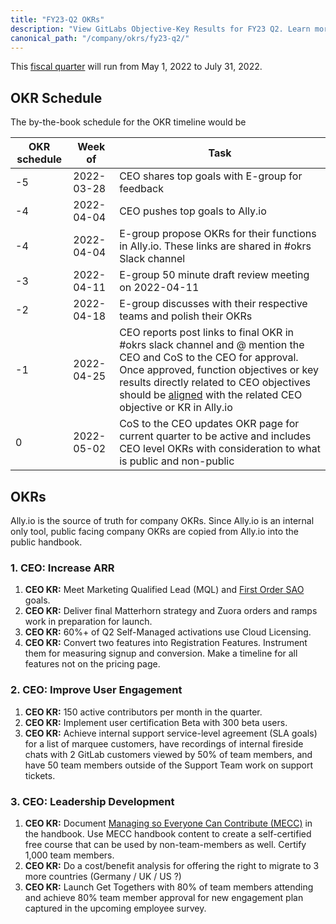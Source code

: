 ```yaml
---
title: "FY23-Q2 OKRs"
description: "View GitLabs Objective-Key Results for FY23 Q2. Learn more here!"
canonical_path: "/company/okrs/fy23-q2/"
---
```


This [fiscal quarter](/handbook/finance/#fiscal-year) will run from May 1, 2022 to July 31, 2022.

## OKR Schedule

The by-the-book schedule for the OKR timeline would be

| OKR schedule | Week of | Task |
| ------ | ------ | ------ |
| -5 | 2022-03-28 | CEO shares top goals with E-group for feedback |
| -4 | 2022-04-04 | CEO pushes top goals to Ally.io |
| -4 | 2022-04-04 | E-group propose OKRs for their functions in Ally.io. These links are shared in #okrs Slack channel |
| -3 | 2022-04-11 | E-group 50 minute draft review meeting on 2022-04-11 |
| -2 | 2022-04-18 | E-group discusses with their respective teams and polish their OKRs |
| -1 | 2022-04-25 | CEO reports post links to final OKR in #okrs slack channel and @ mention the CEO and CoS to the CEO for approval. Once approved, function objectives or key results directly related to CEO objectives should be [aligned](/handbook/company/okrs/okrs-in-gitlab/#cascading-okrs-and-how-to-align-division-okrs-to-the-company-okrs) with the related CEO objective or KR in Ally.io  |
| 0  | 2022-05-02 | CoS to the CEO updates OKR page for current quarter to be active and includes CEO level OKRs with consideration to what is public and non-public |

## OKRs

Ally.io is the source of truth for company OKRs. Since Ally.io is an internal only tool, public facing company OKRs are copied from Ally.io into the public handbook.

### 1. CEO: Increase ARR

1. **CEO KR:** Meet Marketing Qualified Lead (MQL) and [First Order SAO](/handbook/marketing/strategy-performance/marketing-metrics/#sao) goals.
1. **CEO KR:** Deliver final Matterhorn strategy and Zuora orders and ramps work in preparation for launch.
1. **CEO KR:** 60%+ of Q2 Self-Managed activations use Cloud Licensing.
1. **CEO KR:** Convert two features into Registration Features. Instrument them for measuring signup and conversion. Make a timeline for all features not on the pricing page.

### 2. CEO: Improve User Engagement

1. **CEO KR:** 150 active contributors per month in the quarter.
1. **CEO KR:** Implement user certification Beta with 300 beta users.
1. **CEO KR:** Achieve internal support service-level agreement (SLA goals) for a list of marquee customers, have recordings of internal fireside chats with 2 GitLab customers viewed by 50% of team members, and have 50 team members outside of the Support Team work on support tickets.

### 3. CEO: Leadership Development

1. **CEO KR:** Document [Managing so Everyone Can Contribute (MECC)](/teamops/) in the handbook. Use MECC handbook content to create a self-certified free course that can be used by non-team-members as well. Certify 1,000 team members.
1. **CEO KR:** Do a cost/benefit analysis for offering the right to migrate to 3 more countries (Germany / UK / US ?)
1. **CEO KR:** Launch Get Togethers with 80% of team members attending and achieve 80% team member approval for new engagement plan captured in the upcoming employee survey.
